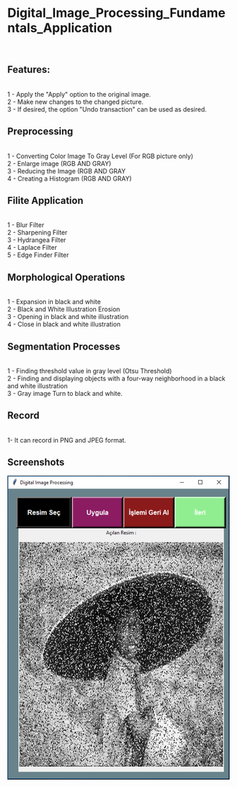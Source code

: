 <h1> Digital_Image_Processing_Fundamentals_Application </h1>
<br>
<h2>Features:</h2>
<br>
1 - Apply the "Apply" option to the original image. <br>
2 - Make new changes to the changed picture. <br>
3 - If desired, the option "Undo transaction" can be used as desired. <br>

<h2> Preprocessing </h2>
<br>
1 - Converting Color Image To Gray Level (For RGB picture only) <br>
2 - Enlarge image (RGB AND GRAY) <br>
3 - Reducing the Image (RGB AND GRAY <br>
4 - Creating a Histogram (RGB AND GRAY) <br>

<h2>Filite Application</h2>
<br>
1 - Blur Filter <br>
2 - Sharpening Filter <br>
3 - Hydrangea Filter <br>
4 - Laplace Filter <br>
5 - Edge Finder Filter <br>


<h2>Morphological Operations</h2>
<br>
1 - Expansion in black and white <br>
2 - Black and White Illustration Erosion <br>
3 - Opening in black and white illustration <br>
4 - Close in black and white illustration <br>

<h2>Segmentation Processes</h2>
<br>
1 - Finding threshold value in gray level (Otsu Threshold) <br> 
2 - Finding and displaying objects with a four-way neighborhood in a black and white illustration <br>
3 - Gray image Turn to black and white. <br>

<h2>Record</h2>
<br>
1- It can record in PNG and JPEG format.


<h2>Screenshots</h2>

<img src="/Screenshots/1.png"/>
<img src=""/>
<img src=""/>
<img src=""/>
<img src=""/>
<img src=""/>
<img src=""/>


